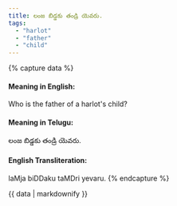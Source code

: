 ```yaml
---
title: లంజ బిడ్డకు తండ్రి యెవరు.
tags:
  - "harlot"
  - "father"
  - "child"
---
```


{% capture data %}
#### Meaning in English:
Who is the father of a harlot's child?

#### Meaning in Telugu:
లంజ బిడ్డకు తండ్రి యెవరు.

#### English Transliteration:
laMja biDDaku taMDri yevaru.
{% endcapture %}

{{ data | markdownify }}

